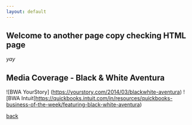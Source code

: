 ```yaml
---
layout: default
---
```


## Welcome to another page copy checking HTML page

_yay_




## Media Coverage - Black & White Aventura
![BWA YourStory] (https://yourstory.com/2014/03/blackwhite-aventura)
![BWA Intuit]https://quickbooks.intuit.com/in/resources/quickbooks-business-of-the-week/featuring-black-white-aventura)

[back](./)
